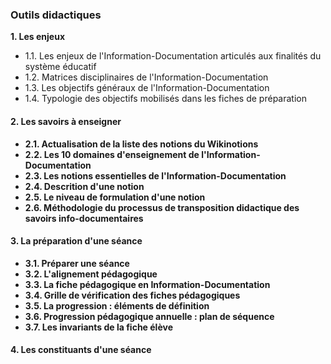 ### Outils didactiques



**1. Les enjeux**

- 1.1. Les enjeux de l'Information-Documentation articulés aux finalités du système éducatif
- 1.2. Matrices disciplinaires de l'Information-Documentation
- 1.3. Les objectifs généraux de l'Information-Documentation
- 1.4. Typologie des objectifs mobilisés dans les fiches de préparation


#### 2. Les savoirs à enseigner

- **2.1. Actualisation de la liste des notions du Wikinotions**
- **2.2. Les 10 domaines d'enseignement de l'Information-Documentation**
- **2.3. Les notions essentielles de l'Information-Documentation**
- **2.4. Descrition d'une notion**
- **2.5. Le niveau de formulation d'une notion**
- **2.6. Méthodologie du processus de transposition didactique des savoirs info-documentaires**

#### 3. La préparation d'une séance

- **3.1. Préparer une séance**
- **3.2. L'alignement pédagogique**
- **3.3. La fiche pédagogique en Information-Documentation** 
- **3.4. Grille de vérification des fiches pédagogiques**
- **3.5. La progression : éléments de définition**
- **3.6. Progression pédagogique annuelle : plan de séquence**
- **3.7. Les invariants de la fiche élève**

#### 4. Les constituants d'une séance

